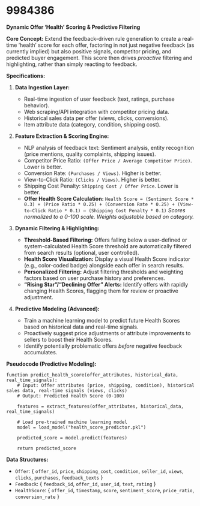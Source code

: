 # 9984386

**Dynamic Offer ‘Health’ Scoring & Predictive Filtering**

**Core Concept:** Extend the feedback-driven rule generation to create a real-time ‘health’ score for each offer, factoring in not just negative feedback (as currently implied) but also positive signals, competitor pricing, and predicted buyer engagement. This score then drives *proactive* filtering and highlighting, rather than simply reacting to feedback.

**Specifications:**

1.  **Data Ingestion Layer:**
    *   Real-time ingestion of user feedback (text, ratings, purchase behavior).
    *   Web scraping/API integration with competitor pricing data.
    *   Historical sales data per offer (views, clicks, conversions).
    *   Item attribute data (category, condition, shipping cost).

2.  **Feature Extraction & Scoring Engine:**
    *   NLP analysis of feedback text: Sentiment analysis, entity recognition (price mentions, quality complaints, shipping issues).
    *   Competitor Price Ratio: `(Offer Price / Average Competitor Price)`. Lower is better.
    *   Conversion Rate: `(Purchases / Views)`. Higher is better.
    *   View-to-Click Ratio: `(Clicks / Views)`. Higher is better.
    *   Shipping Cost Penalty:  `Shipping Cost / Offer Price`. Lower is better.
    *   **Offer Health Score Calculation:**
        `Health Score = (Sentiment Score * 0.3) + (Price Ratio * 0.25) + (Conversion Rate * 0.25) + (View-to-Click Ratio * 0.1) – (Shipping Cost Penalty * 0.1)`
        *Scores normalized to a 0-100 scale. Weights adjustable based on category.*

3.  **Dynamic Filtering & Highlighting:**
    *   **Threshold-Based Filtering:** Offers falling below a user-defined or system-calculated Health Score threshold are automatically filtered from search results (optional, user controlled).
    *   **Health Score Visualization:**  Display a visual Health Score indicator (e.g., color-coded badge) alongside each offer in search results.
    *   **Personalized Filtering:**  Adjust filtering thresholds and weighting factors based on user purchase history and preferences.
    *   **“Rising Star”/“Declining Offer” Alerts:**  Identify offers with rapidly changing Health Scores, flagging them for review or proactive adjustment.

4.  **Predictive Modeling (Advanced):**
    *   Train a machine learning model to predict future Health Scores based on historical data and real-time signals.
    *   Proactively suggest price adjustments or attribute improvements to sellers to boost their Health Scores.
    *   Identify potentially problematic offers *before* negative feedback accumulates.

**Pseudocode (Predictive Modeling):**

```
function predict_health_score(offer_attributes, historical_data, real_time_signals):
    # Input: Offer attributes (price, shipping, condition), historical sales data, real-time signals (views, clicks)
    # Output: Predicted Health Score (0-100)

    features = extract_features(offer_attributes, historical_data, real_time_signals)

    # Load pre-trained machine learning model
    model = load_model("health_score_predictor.pkl")

    predicted_score = model.predict(features)

    return predicted_score
```

**Data Structures:**

*   `Offer`: { `offer_id`, `price`, `shipping_cost`, `condition`, `seller_id`, `views`, `clicks`, `purchases`, `feedback_texts` }
*   `Feedback`: { `feedback_id`, `offer_id`, `user_id`, `text`, `rating` }
*   `HealthScore`: { `offer_id`, `timestamp`, `score`, `sentiment_score`, `price_ratio`, `conversion_rate` }